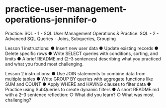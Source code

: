 # practice-user-management-operations-jennifer-o
Practice: SQL - 1 - SQL User Management Operations
&
Practice: SQL - 2 - Advanced SQL Queries - Joins, Subqueries, Grouping

Lesson 1 instructions:
● Insert new user data
● Update existing records
● Delete specific rows
● Write SELECT queries with conditions, sorting, and limits
● A brief README.md (2–3 sentences) describing what you practiced and what you found most challenging.

Lesson 2 instructions:
● Use JOIN statements to combine data from multiple tables
● Write GROUP BY queries with aggregate functions like SUM and COUNT
● Apply WHERE and HAVING clauses to filter data
● Practice using SubQueries to create dynamic filters
● A short README.md with a 2–3 sentence reflection:
  ○ What did you learn?
  ○ What was most challenging?
